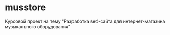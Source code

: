 # musstore
Курсовой проект на тему "Разработка веб-сайта для интернет-магазина музыкального оборудования"
